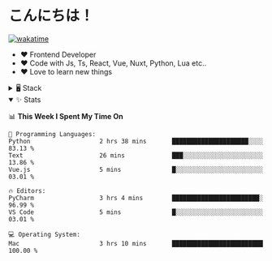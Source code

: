 # こんにちは！

[![wakatime](https://wakatime.com/badge/user/018bd4cf-9224-4729-b4f3-31fc6a93ca34.svg)](https://wakatime.com/@flamescoder)

- ❤️ Frontend Developer
- ❤️ Code with Js, Ts, React, Vue, Nuxt, Python, Lua etc..
- ❤️ Love to learn new things


<details>
<summary>🖥️ Stack</summary>

- <img src="https://skillicons.dev/icons?i=nodejs" alt="" height="20px" align="center"> Frontend
  
  - <img src="https://skillicons.dev/icons?i=javascript" alt="" height="20px" align="center"> Javascript
  - <img src="https://skillicons.dev/icons?i=typescript" alt="" height="20px" align="center"> TypeScript
  - <img src="https://skillicons.dev/icons?i=react" alt="" height="20px" align="center"> React
  - <img src="https://skillicons.dev/icons?i=vue" alt="" height="20px" align="center"> Vue (v3)
  - <img src="https://skillicons.dev/icons?i=nuxt" alt="" height="20px" align="center"> Nuxt (v3)
  - <img src="https://skillicons.dev/icons?i=sass" alt="" height="20px" align="center"> Sass
    
- <img src="https://skillicons.dev/icons?i=python" alt="" height="20px" align="center"> Backend
  
  - <img src="https://skillicons.dev/icons?i=python" alt="" height="20px" align="center"> Python
  - <img src="https://skillicons.dev/icons?i=fastapi" alt="" height="20px" align="center"> Fastapi
  - <img src="https://skillicons.dev/icons?i=flask" alt="" height="20px" align="center"> Flask
  - <img src="https://skillicons.dev/icons?i=pytorch" alt="" height="20px" align="center"> Pytorch

- <img src="https://skillicons.dev/icons?i=git" alt="" height="20px" align="center"> Misc
  
  - <img src="https://skillicons.dev/icons?i=git" alt="" height="20px" align="center"> Git
  - <img src="https://skillicons.dev/icons?i=figma" alt="" height="20px" align="center"> Figma
  - <img src="https://skillicons.dev/icons?i=postgres" alt="" height="20px" align="center"> Postgres
</details>

<details open>
<summary>✨ Stats</summary>

<!--START_SECTION:waka-->
📊 **This Week I Spent My Time On** 

```text
💬 Programming Languages: 
Python                   2 hrs 38 mins       █████████████████████░░░░   83.13 % 
Text                     26 mins             ███░░░░░░░░░░░░░░░░░░░░░░   13.86 % 
Vue.js                   5 mins              █░░░░░░░░░░░░░░░░░░░░░░░░   03.01 % 

🔥 Editors: 
PyCharm                  3 hrs 4 mins        ████████████████████████░   96.99 % 
VS Code                  5 mins              █░░░░░░░░░░░░░░░░░░░░░░░░   03.01 % 

💻 Operating System: 
Mac                      3 hrs 10 mins       █████████████████████████   100.00 % 
```


<!--END_SECTION:waka-->
</details>

<div align="center">
  <img src="https://komarev.com/ghpvc/?username=FlamesC0der&style=flat-square&color=red" alt="" />
</div>
